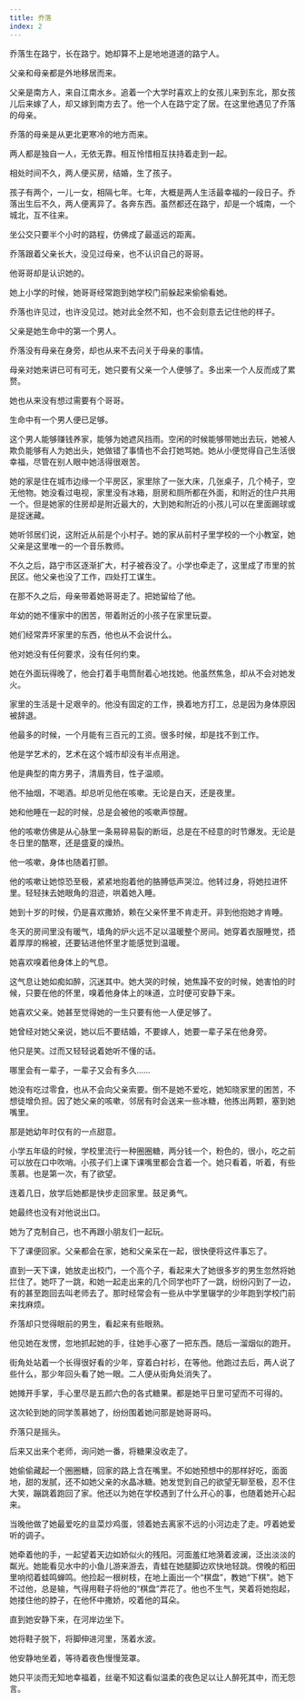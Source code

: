 ```yaml
---
title: 乔落
index: 2
---
```


乔落生在路宁，长在路宁。她却算不上是地地道道的路宁人。

父亲和母亲都是外地移居而来。

父亲是南方人，来自江南水乡。追着一个大学时喜欢上的女孩儿来到东北，那女孩儿后来嫁了人，却又嫁到南方去了。他一个人在路宁定了居。在这里他遇见了乔落的母亲。

乔落的母亲是从更北更寒冷的地方而来。

两人都是独自一人，无依无靠。相互怜惜相互扶持着走到一起。

相处时间不久，两人便买房，结婚，生了孩子。

孩子有两个，一儿一女，相隔七年。七年，大概是两人生活最幸福的一段日子。乔落出生后不久，两人便离异了。各奔东西。虽然都还在路宁，却是一个城南，一个城北，互不往来。

坐公交只要半个小时的路程，仿佛成了最遥远的距离。

乔落跟着父亲长大，没见过母亲，也不认识自己的哥哥。

他哥哥却是认识她的。

她上小学的时候，她哥哥经常跑到她学校门前躲起来偷偷看她。

乔落也许见过，也许没见过。她对此全然不知，也不会刻意去记住他的样子。

父亲是她生命中的第一个男人。

乔落没有母亲在身旁，却也从来不去问关于母亲的事情。

母亲对她来讲已可有可无，她只要有父亲一个人便够了。多出来一个人反而成了累赘。

她也从来没有想过需要有个哥哥。

生命中有一个男人便已足够。

这个男人能够赚钱养家，能够为她遮风挡雨。空闲的时候能够带她出去玩，她被人欺负能够有人为她出头，她做错了事情也不会打她骂她。她从小便觉得自己生活很幸福，尽管在别人眼中她活得很艰苦。

她的家是住在城市边缘一个平房区，家里除了一张大床，几张桌子，几个椅子，空无他物。她没看过电视，家里没有冰箱，厨房和厕所都在外面，和附近的住户共用一个。但是她家的住房却是附近最大的，大到她和附近的小孩儿可以在里面踢球或是捉迷藏。

她听邻居们说，这附近从前是个小村子。她的家从前村子里学校的一个小教室，她父亲是这里唯一的一个音乐教师。

不久之后，路宁市区逐渐扩大，村子被吞没了。小学也牵走了，这里成了市里的贫民区。他父亲也没了工作，四处打工谋生。

在那不久之后，母亲带着她哥哥走了。把她留给了他。

年幼的她不懂家中的困苦，带着附近的小孩子在家里玩耍。

她们经常弄坏家里的东西，他也从不会说什么。

他对她没有任何要求，没有任何约束。

她在外面玩得晚了，他会打着手电筒耐着心地找她。他虽然焦急，却从不会对她发火。

家里的生活是十足艰辛的。他没有固定的工作，换着地方打工，总是因为身体原因被辞退。

他最多的时候，一个月能有三百元的工资。很多时候，却是找不到工作。

他是学艺术的，艺术在这个城市却没有半点用途。

他是典型的南方男子，清眉秀目，性子温顺。

他不抽烟，不喝酒。却总听见他在咳嗽。无论是白天，还是夜里。

她和他睡在一起的时候，总是会被他的咳嗽声惊醒。

他的咳嗽仿佛是从心脉里一条易碎易裂的断垣，总是在不经意的时节爆发。无论是冬日里的酷寒，还是盛夏的燥热。

他一咳嗽，身体也随着打颤。

他的咳嗽让她惊恐至极，紧紧地抱着他的胳膊低声哭泣。他转过身，将她拉进怀里。轻轻抹去她眼角的泪迹，哄着她入睡。

她到十岁的时候，仍是喜欢撒娇，赖在父亲怀里不肯走开。非到他抱她才肯睡。

冬天的房间里没有暖气，墙角的炉火远不足以温暖整个房间。她穿着衣服睡觉，捂着厚厚的棉被，还要钻进他怀里才能感觉到温暖。

她喜欢嗅着他身体上的气息。

这气息让她如痴如醉，沉迷其中。她大哭的时候，她焦躁不安的时候，她害怕的时候，只要在他的怀里，嗅着他身体上的味道，立时便可安静下来。

她喜欢父亲。她甚至觉得她的一生只要有他一人便足够了。

她曾经对她父亲说，她以后不要结婚，不要嫁人，她要一辈子呆在他身旁。

他只是笑。过而又轻轻说着她听不懂的话。

哪里会有一辈子，一辈子又会有多久……

她没有吃过零食，也从不会向父亲索要。倒不是她不爱吃，她知晓家里的困苦，不想徒增负担。因了她父亲的咳嗽，邻居有时会送来一些冰糖，他拣出两颗，塞到她嘴里。

那是她幼年时仅有的一点甜意。

小学五年级的时候，学校里流行一种圈圈糖，两分钱一个，粉色的，很小，吃之前可以放在口中吹哨。小孩子们上课下课嘴里都会含着一个。她只看着，听着，有些羡慕。也是第一次，有了欲望。

连着几日，放学后她都是快步走回家里。鼓足勇气。

她最终也没有对他说出口。

她为了克制自己，也不再跟小朋友们一起玩。

下了课便回家。父亲都会在家，她和父亲呆在一起，很快便将这件事忘了。

直到一天下课，她放走出校门，一个高个子，看起来大了她很多岁的男生忽然将她拦住了。她吓了一跳，和她一起走出来的几个同学也吓了一跳，纷纷闪到了一边，有的甚至跑回去叫老师去了。那时经常会有一些从中学里辍学的少年跑到学校门前来找麻烦。

乔落却只觉得眼前的男生，看起来有些眼熟。

他见她在发愣，忽地抓起她的手，往她手心塞了一把东西。随后一溜烟似的跑开。

街角处站着一个长得很好看的少年，穿着白衬衫，在等他。他跑过去后，两人说了些什么，那少年回头看了她一眼。二人便从街角处消失了。

她摊开手掌，手心里尽是五颜六色的各式糖果。都是她平日里可望而不可得的。

这次轮到她的同学羡慕她了，纷纷围着她问那是她哥哥吗。

乔落只是摇头。

后来又出来个老师，询问她一番，将糖果没收走了。

她偷偷藏起一个圈圈糖，回家的路上含在嘴里。不如她预想中的那样好吃，面面地，甜的发腻，还不如她父亲的水晶冰糖。她发觉到自己的欲望无聊至极，忍不住大笑，蹦跳着跑回了家。他还以为她在学校遇到了什么开心的事，也随着她开心起来。

当晚他做了她最爱吃的韭菜炒鸡蛋，领着她去离家不远的小河边走了走。哼着她爱听的调子。

她牵着他的手，一起望着天边如娇似火的残阳。河面羞红地漪着波澜，泛出淡淡的粼光。她能看见水中的小鱼儿游来游去，青蛙在她腿脚边欢快地轻跳。傍晚的稻田里响彻着蛙鸣蝉鸣。他捡起一根树枝，在地上画出一个“棋盘”，教她“下棋”。她下不过他，总是输，气得用鞋子将他的“棋盘”弄花了。他也不生气，笑着将她抱起，她搂住他的脖子，在他怀中撒娇，咬着他的耳朵。

直到她安静下来，在河岸边坐下。

她将鞋子脱下，将脚伸进河里，荡着水波。

他安静地坐着，等待着夜色慢慢笼罩。

她只平淡而无知地幸福着，丝毫不知这看似温柔的夜色足以让人醉死其中，而无怨言。
